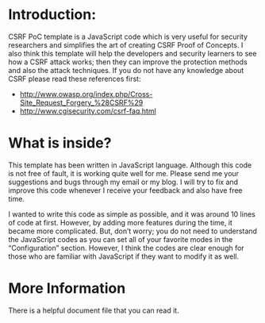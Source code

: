 # Introduction: #
CSRF PoC template is a JavaScript code which is very useful for security researchers and simplifies the art of creating CSRF Proof of Concepts. I also think this template will help the developers and security learners to see how a CSRF attack works; then they can improve the protection methods and also the attack techniques. If you do not have any knowledge about CSRF please read these references first:
  * http://www.owasp.org/index.php/Cross-Site_Request_Forgery_%28CSRF%29
  * http://www.cgisecurity.com/csrf-faq.html

# What is inside? #
This template has been written in JavaScript language. Although this code is not free of fault, it is working quite well for me. Please send me your suggestions and bugs through my email or my blog. I will try to fix and improve this code whenever I receive your feedback and also have free time.

I wanted to write this code as simple as possible, and it was around 10 lines of code at first. However, by adding more features during the time, it became more complicated. But, don’t worry; you do not need to understand the JavaScript codes as you can set all of your favorite modes in the “Configuration” section. However, I think the codes are clear enough for those who are familiar with JavaScript if they want to modify it as well.

# More Information #
There is a helpful document file that you can read it.